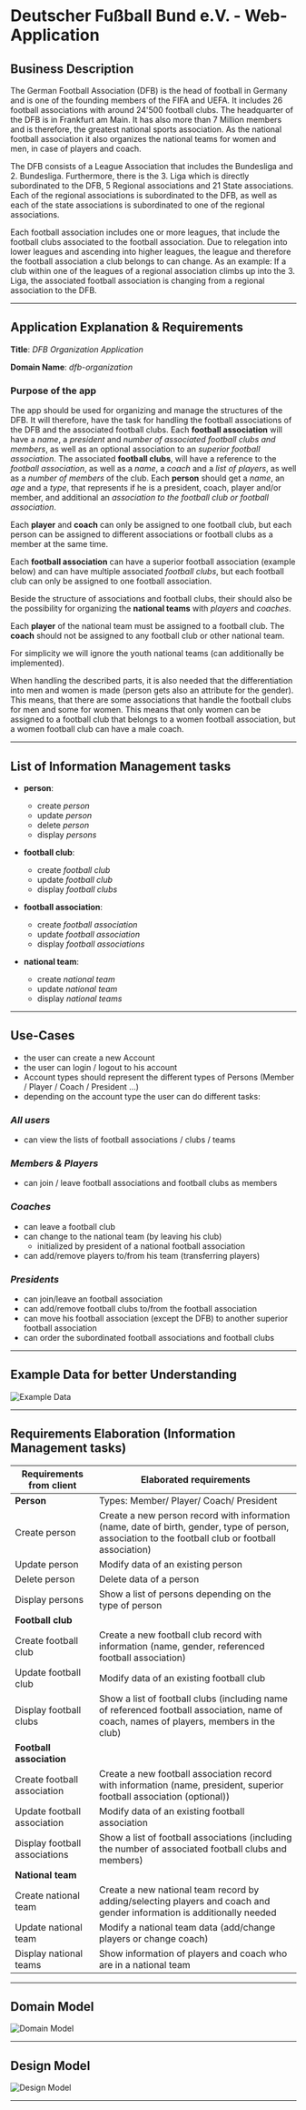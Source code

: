 # **Deutscher Fußball Bund e.V. - Web-Application**

## **Business Description**

The German Football Association (DFB) is the head of football in Germany and is one of the founding members of the FIFA and UEFA. It includes 26 football associations with around 24'500 football clubs. The headquarter of the DFB is in Frankfurt am Main. It has also more than 7 Million members and is therefore, the greatest national sports association. As the national football association it also organizes the national teams for women and men, in case of players and coach.

The DFB consists of a League Association that includes the Bundesliga and 2. Bundesliga. Furthermore, there is the 3. Liga which is directly subordinated to the DFB, 5 Regional associations and 21 State associations. Each of the regional associations is subordinated to the DFB, as well as each of the state associations is subordinated to one of the regional associations.

Each football association includes one or more leagues, that include the football clubs associated to the football association. Due to relegation into lower leagues and ascending into higher leagues, the league and therefore the football association a club belongs to can change. As an example: If a club within one of the leagues of a regional association climbs up into the 3. Liga, the associated football association is changing from a regional association to the DFB.

***

## **Application Explanation & Requirements**

**Title**: *DFB Organization Application*

**Domain Name**: *dfb-organization*

### **Purpose of the app**

The app should be used for organizing and manage the structures of the DFB. It will therefore, have the task for handling the football associations of the DFB and the associated football clubs. Each **football association** will have a *name*, a *president* and *number of associated football clubs and members*, as well as an optional association to an *superior football association*. The associated **football clubs**, will have a reference to the *football association*, as well as a *name*, a *coach* and a *list of players*, as well as a *number of members* of the club. Each **person** should get a *name*, an *age* and a *type*, that represents if he is a president, coach, player and/or member, and additional an *association to the football club or football association*.

Each **player** and **coach** can only be assigned to one football club, but each person can be assigned to different associations or football clubs as a member at the same time.

Each **football association** can have a superior football association (example below) and can have multiple associated *football clubs*, but each football club can only be assigned to one football association.

Beside the structure of associations and football clubs, their should also be the possibility for organizing the **national teams** with *players* and *coaches*.

Each **player** of the national team must be assigned to a football club. The **coach** should not be assigned to any football club or other national team.

For simplicity we will ignore the youth national teams (can additionally be implemented).

When handling the described parts, it is also needed that the differentiation into men and women is made (person gets also an attribute for the gender). This means, that there are some associations that handle the football clubs for men and some for women. This means that only women can be assigned to a football club that belongs to a women football association, but a women football club can have a male coach.

***

## **List of Information Management tasks**

- **person**:
  - create *person*
  - update *person*
  - delete *person*
  - display *persons*

- **football club**:
  - create *football club*
  - update *football club*
  - display *football clubs*

- **football association**:
  - create *football association*
  - update *football association*
  - display *football associations*

- **national team**:
  - create *national team*
  - update *national team*
  - display *national teams*

***

## **Use-Cases**

- the user can create a new Account
- the user can login / logout to his account
- Account types should represent the different types of Persons (Member / Player / Coach / President ...)
- depending on the account type the user can do different tasks:

### *All users*

- can view the lists of football associations / clubs / teams

### *Members & Players*

- can join / leave football associations and football clubs as members

### *Coaches*

- can leave a football club
- can change to the national team (by leaving his club)
  - initialized by president of a national football association
- can add/remove players to/from his team (transferring players)

### *Presidents*

- can join/leave an football association
- can add/remove football clubs to/from the football association
- can move his football association (except the DFB) to another superior football association
- can order the subordinated football associations and football clubs

***

## **Example Data for better Understanding**

![Example Data](./exampleData.png)

***

## **Requirements Elaboration (Information Management tasks)**
| Requirements from client | Elaborated requirements |
| --- | --- |
| **Person** | Types: Member/ Player/ Coach/ President |
| Create person | Create a new person record with information (name, date of birth, gender, type of person, association to the football club or football association) |
| Update person | Modify data of an existing person |
| Delete person | Delete data of a person |
| Display persons | Show a list of persons depending on the type of person |
| **Football club** |  |
| Create football club | Create a new football club record with information (name, gender, referenced football association) |
| Update football club | Modify data of an existing football club |
| Display football clubs | Show a list of football clubs (including name of referenced football association, name of coach, names of players, members in the club) |
| **Football association** |  |
| Create football association | Create a new football association record with information (name, president, superior football association (optional)) |
| Update football association | Modify data of an existing football association |
| Display football associations | Show a list of football associations (including the number of associated football clubs and members) |
| **National team** |  |
| Create national team | Create a new national team record by adding/selecting players and coach and gender information is additionally needed |
| Update national team | Modify a national team data (add/change players or change coach) |
| Display national teams | Show information of players and coach who are in a national team |
***

## **Domain Model**
![Domain Model](./domain_model.png)
***

## **Design Model**
![Design Model](./design_model.png)
***

